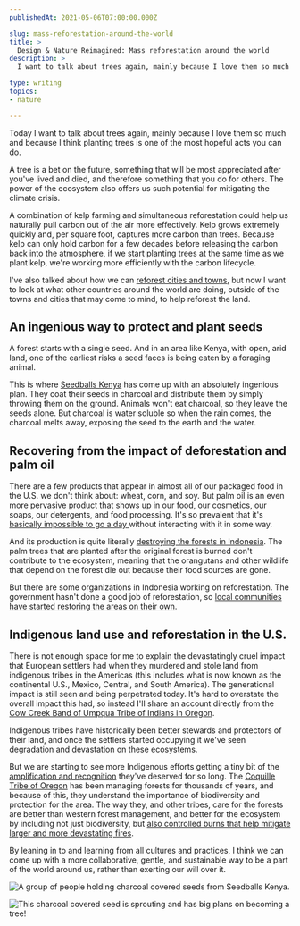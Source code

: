 ```yaml
---
publishedAt: 2021-05-06T07:00:00.000Z

slug: mass-reforestation-around-the-world
title: >
  Design & Nature Reimagined: Mass reforestation around the world
description: >
  I want to talk about trees again, mainly because I love them so much and because I think planting trees is one of the most hopeful acts you can do. A tree is a bet on the future, something that will be most appreciated after you've lived and died, and therefore something that you do for others. 

type: writing
topics:
- nature

---
```


Today I want to talk about trees again, mainly because I love them so much and because I think planting trees is one of the most hopeful acts you can do. 

A tree is a bet on the future, something that will be most appreciated after you've lived and died, and therefore something that you do for others. The power of the ecosystem also offers us such potential for mitigating the climate crisis. 

A combination of kelp farming and simultaneous reforestation could help us naturally pull carbon out of the air more effectively. Kelp grows extremely quickly and, per square foot, captures more carbon than trees. Because kelp can only hold carbon for a few decades before releasing the carbon back into the atmosphere, if we start planting trees at the same time as we plant kelp, we're working more efficiently with the carbon lifecycle. 

I've also talked about how we can [reforest cities and towns](https://marisamorby.com/reforesting-cities-and-towns/), but now I want to look at what other countries around the world are doing, outside of the towns and cities that may come to mind, to help reforest the land.

## An ingenious way to protect and plant seeds

A forest starts with a single seed. And in an area like Kenya, with open, arid land, one of the earliest risks a seed faces is being eaten by a foraging animal. 

This is where [Seedballs Kenya](http://www.seedballskenya.com/seedballs/4593024001) has come up with an absolutely ingenious plan. They coat their seeds in charcoal and distribute them by simply throwing them on the ground. Animals won't eat charcoal, so they leave the seeds alone. But charcoal is water soluble so when the rain comes, the charcoal melts away, exposing the seed to the earth and the water.

## Recovering from the impact of deforestation and palm oil

There are a few products that appear in almost all of our packaged food in the U.S. we don't think about: wheat, corn, and soy. But palm oil is an even more pervasive product that shows up in our food, our cosmetics, our soaps, our detergents, and food processing. It's so prevalent that it's [basically impossible to go a day ](https://www.worldwildlife.org/pages/which-everyday-products-contain-palm-oil)without interacting with it in some way. 

And its production is quite literally [destroying the forests in Indonesia](https://qz.com/1711172/the-global-demand-for-palm-oil-is-driving-the-fires-in-indonesia/). The palm trees that are planted after the original forest is burned don't contribute to the ecosystem, meaning that the orangutans and other wildlife that depend on the forest die out because their food sources are gone.

But there are some organizations in Indonesia working on reforestation. The government hasn't done a good job of reforestation, so [local communities have started restoring the areas on their own](https://www.wri.org/insights/local-communities-restore-two-indonesias-most-threatened-national-parks).

## Indigenous land use and reforestation in the U.S.

There is not enough space for me to explain the devastatingly cruel impact that European settlers had when they murdered and stole land from indigenous tribes in the Americas (this includes what is now known as the continental U.S., Mexico, Central, and South America). The generational impact is still seen and being perpetrated today. It's hard to overstate the overall impact this had, so instead I'll share an account directly from the [Cow Creek Band of Umpqua Tribe of Indians in Oregon](https://www.cowcreek-nsn.gov/tribal-story/). 

Indigenous tribes have historically been better stewards and protectors of their land, and once the settlers started occupying it we've seen degradation and devastation on these ecosystems. 

But we are starting to see more Indigenous efforts getting a tiny bit of the [amplification and recognition](https://www.klcc.org/post/native-american-tribes-gaining-recognition-timber-and-forestry-practices) they've deserved for so long. The [Coquille Tribe of Oregon](https://www.nrcs.usda.gov/wps/portal/nrcs/detail/or/newsroom/stories/?cid=nrcseprd1341480) has been managing forests for thousands of years, and because of this, they understand the importance of biodiversity and protection for the area. The way they, and other tribes, care for the forests are better than western forest management, and better for the ecosystem by including not just biodiversity, but [also controlled burns that help mitigate larger and more devastating fires](https://www.nature.org/en-us/magazine/magazine-articles/indigenous-controlled-burns-california/). 

By leaning in to and learning from all cultures and practices, I think we can come up with a more collaborative, gentle, and sustainable way to be a part of the world around us, rather than exerting our will over it.

![A group of people holding charcoal covered seeds from Seedballs Kenya.](https://cdn.sanity.io/images/xq50spjj/production/ab0b76bfd6e6d06c4c726aab658c388e12e8f0ce-582x786.png)

![This charcoal covered seed is sprouting and has big plans on becoming a tree!](https://cdn.sanity.io/images/xq50spjj/production/6a784fa48c414a0ff577bc06f35552d857fb9b6c-590x590.png)